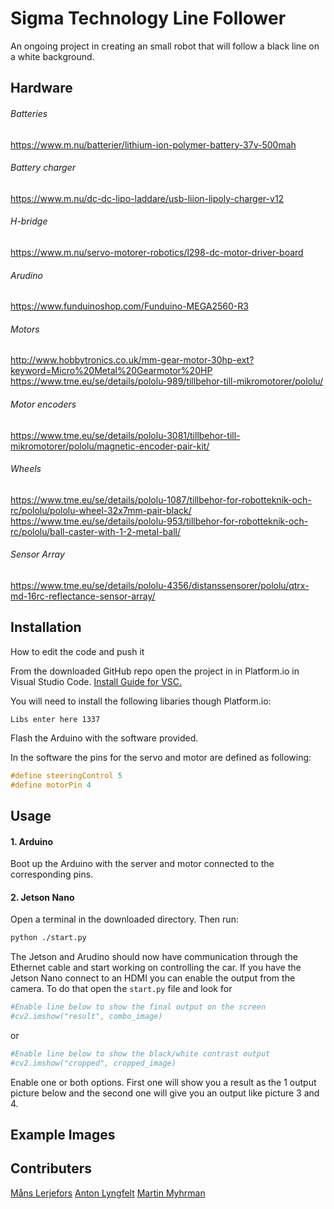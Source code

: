 # Sigma Technology Line Follower

<!---![Front Image](images/front_image.jpg)---> 
An ongoing project in creating an small robot that will follow a black line on a white background.

## Hardware

###### Batteries
https://www.m.nu/batterier/lithium-ion-polymer-battery-37v-500mah
###### Battery charger
https://www.m.nu/dc-dc-lipo-laddare/usb-liion-lipoly-charger-v12
###### H-bridge
https://www.m.nu/servo-motorer-robotics/l298-dc-motor-driver-board
###### Arudino
https://www.funduinoshop.com/Funduino-MEGA2560-R3
###### Motors
http://www.hobbytronics.co.uk/mm-gear-motor-30hp-ext?keyword=Micro%20Metal%20Gearmotor%20HP  
https://www.tme.eu/se/details/pololu-989/tillbehor-till-mikromotorer/pololu/
###### Motor encoders
https://www.tme.eu/se/details/pololu-3081/tillbehor-till-mikromotorer/pololu/magnetic-encoder-pair-kit/
###### Wheels
https://www.tme.eu/se/details/pololu-1087/tillbehor-for-robotteknik-och-rc/pololu/pololu-wheel-32x7mm-pair-black/  
https://www.tme.eu/se/details/pololu-953/tillbehor-for-robotteknik-och-rc/pololu/ball-caster-with-1-2-metal-ball/
###### Sensor Array
https://www.tme.eu/se/details/pololu-4356/distanssensorer/pololu/qtrx-md-16rc-reflectance-sensor-array/







## Installation
How to edit the code and push it

From the downloaded GitHub repo open the project in in Platform.io in Visual Studio Code. [Install Guide for VSC.](https://docs.platformio.org/en/latest/ide/vscode.html)


You will need to install the following libaries though Platform.io:
```
Libs enter here 1337
```
Flash the Arduino with the software provided.

In the software the pins for the servo and motor are defined as following:

```c
#define steeringControl 5
#define motorPin 4
```

## Usage
#### 1. Arduino
Boot up the Arduino with the server and motor connected to the corresponding pins.
#### 2. Jetson Nano
Open a terminal in the downloaded directory.
Then run:
```bash
python ./start.py
```
The Jetson and Arudino should now have communication through the Ethernet cable and start working on controlling the car. If you have the Jetson Nano connect to an HDMI you can enable the output from the camera. To do that open the ```start.py``` file and look for
```python
#Enable line below to show the final output on the screen
#cv2.imshow("result", combo_image)    
```
or
```python
#Enable line below to show the black/white contrast output
#cv2.imshow("cropped", cropped_image)
```
Enable one or both options. First one will show you a result as the 1 output picture below and the second one will give you an output like picture 3 and 4.


## Example Images



## Contributers
[Måns Lerjefors](https://skies.sigmatechnology.se/main.asp?rID=1&alt=2&username=lms)
[Anton Lyngfelt](https://skies.sigmatechnology.se/main.asp?rID=1&alt=2&username=alt)
[Martin Myhrman](https://skies.sigmatechnology.se/main.asp?rID=1&alt=2&username=miy)
